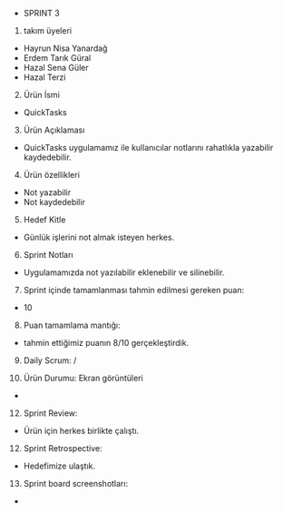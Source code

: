- SPRINT 3
1.  takım üyeleri

- Hayrun Nisa Yanardağ
- Erdem Tarık Güral 
- Hazal Sena Güler 
- Hazal Terzi

2. Ürün İsmi
- QuickTasks

3. Ürün Açıklaması
- QuickTasks uygulamamız ile kullanıcılar notlarını rahatlıkla yazabilir kaydedebilir.

4. Ürün özellikleri
- Not yazabilir
- Not kaydedebilir

5. Hedef Kitle
- Günlük işlerini not almak isteyen herkes.

6. Sprint Notları
- Uygulamamızda not yazılabilir eklenebilir ve silinebilir.

7. Sprint içinde tamamlanması tahmin edilmesi gereken puan:
- 10

8. Puan tamamlama mantığı:
- tahmin ettiğimiz puanın 8/10 gerçekleştirdik.

9. Daily Scrum:
/


11. Ürün Durumu: Ekran görüntüleri
- 

12. Sprint Review:
- Ürün için herkes birlikte çalıştı.

12. Sprint Retrospective:
- Hedefimize ulaştık. 

13. Sprint board screenshotları:
- 

